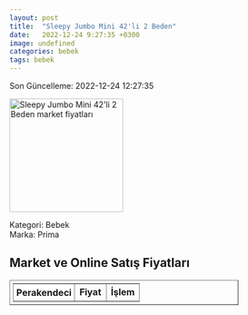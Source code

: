 ```yaml
---
layout: post
title:  "Sleepy Jumbo Mini 42'li 2 Beden"
date:   2022-12-24 9:27:35 +0300
image: undefined
categories: bebek
tags: bebek
---
```


Son Güncelleme: 2022-12-24 12:27:35

<img src="undefined" width="200" alt="Sleepy Jumbo Mini 42'li 2 Beden market fiyatları" />

Kategori: Bebek
<br />
Marka: Prima

<h2>Market ve Online Satış Fiyatları</h2>

<table border="1" style="padding: 5px;width:80%;">
  <tr>
    <td style="padding: 5px;"><strong>Perakendeci</strong></td>
    <td><strong>Fiyat</strong></td>
    <td><strong>İşlem</strong></td>
  </tr>
  
</table>

